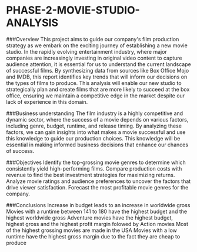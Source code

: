 # PHASE-2-MOVIE-STUDIO-ANALYSIS

###Overview
This project aims to guide our company's film production strategy as we embark on the exciting journey of establishing a new movie studio. In the rapidly evolving entertainment industry, where major companies are increasingly investing in original video content to capture audience attention, it is essential for us to understand the current landscape of successful films. By synthesizing data from sources like Box Office Mojo and IMDB, this report identifies key trends that will inform our decisions on the types of films to produce. This analysis will enable our new studio to strategically plan and create films that are more likely to succeed at the box office, ensuring we maintain a competitive edge in the market despite our lack of experience in this domain.

###Business understanding
The film industry is a highly competitive and dynamic sector, where the success of a movie depends on various factors, including genre, budget, runtime, and release timing. By analyzing these factors, we can gain insights into what makes a movie successful and use this knowledge to guide our production choices. This knowledge will be essential in making informed business decisions that enhance our chances of success.

###Objectives
Identify the top-grossing movie genres to determine which consistently yield high-performing films.
Compare production costs with revenue to find the best investment strategies for maximizing returns.
Analyze movie ratings and audience preferences to uncover the factors that drive viewer satisfaction.
Forecast the most profitable movie genres for the company.

###Conclusions
Increase in budget leads to an increase in worldwide gross
Movies with a runtime between 141 to 180 have the highest budget and the highest worldwide gross
Adventure movies have the highest budget, highest gross and the highest profit margin folowed by Action movies
Most of the highest grossing movies are made in the USA
Movies with a low runtime have the highest gross margin due to the fact they are cheap to produce
